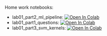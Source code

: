 Home work notebooks:

* lab01_part2_ml_pipeline: [![Open In Colab](https://colab.research.google.com/assets/colab-badge.svg)](https://colab.research.google.com/github/girafe-ai/ml-course/blob/25s_harbour/homeworks/lab001_ml_pipeline/lab01_part2_ml_pipeline.ipynb)
* lab01_part1_questions: [![Open In Colab](https://colab.research.google.com/assets/colab-badge.svg)](https://colab.research.google.com/github/girafe-ai/ml-course/blob/25s_harbour/homeworks/lab001_ml_pipeline/lab01_part1_questions.ipynb)
* lab01_part3_svm_kernels: [![Open In Colab](https://colab.research.google.com/assets/colab-badge.svg)](https://colab.research.google.com/github/girafe-ai/ml-course/blob/25s_harbour/homeworks/lab001_ml_pipeline/lab01_part3_svm_kernels.ipynb)
